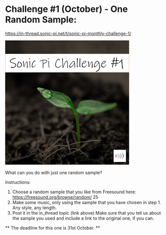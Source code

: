 # Challenge #1 (October) - One Random Sample:
https://in-thread.sonic-pi.net/t/sonic-pi-monthly-challenge-1/

![alt text](https://raw.githubusercontent.com/binarysweets/sonic-pi-monthly-challenge/main/challenge-1/challenge-image.jpg "Challenge Image")

What can you do with just one random sample?

Instructions:

1. Choose a random sample that you like from Freesound here: https://freesound.org/browse/random/ 25
2. Make some music, only using the sample that you have chosen in step 1. Any style, any length.
3. Post it in the in_thread topic (link above)
Make sure that you tell us about the sample you used and include a link to the original one, if you can.

** The deadline for this one is 31st October. **
